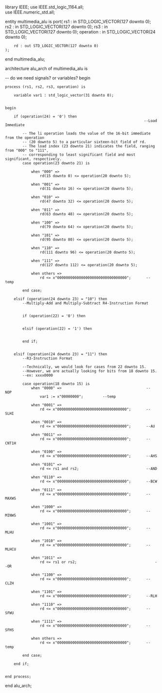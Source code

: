 


library IEEE;
use IEEE.std_logic_1164.all;	  
use IEEE.numeric_std.all;	   


entity multimedia_alu is
	port(
		rs1 : in STD_LOGIC_VECTOR(127 downto 0);
		rs2 : in STD_LOGIC_VECTOR(127 downto 0);
		rs3 : in STD_LOGIC_VECTOR(127 downto 0);
		operation : in STD_LOGIC_VECTOR(24 downto 0);
		
		rd : out STD_LOGIC_VECTOR(127 downto 0)
	);
end multimedia_alu;



architecture alu_arch of multimedia_alu is

-- do we need signals? or variables?
begin
													 
	
	
	process (rs1, rs2, rs3, operation) is 	  
	  
		variable var1 : std_logic_vector(31 downto 0); 
	
	
	begin
	
		if (operation(24) = '0') then 
																	--Load Immediate
			
			-- The li operation loads the value of the 16-bit immediate from the operation
			-- (20 downto 5) to a particular sixteen-bit field of rd.
			-- The load index (23 downto 21) indicates the field, ranging from "000" to "111",
			-- corresponding to least significant field and most significant, respectively.
			case operation(23 downto 21) is	 
				
				when "000" =>
					rd(15 downto 0) <= operation(20 downto 5);
				
				when "001" =>
					rd(31 downto 16) <= operation(20 downto 5);
				
				when "010" =>
					rd(47 downto 32) <= operation(20 downto 5);
				
				when "011" =>
					rd(63 downto 48) <= operation(20 downto 5);
				
				when "100" =>
					rd(79 downto 64) <= operation(20 downto 5);
				
				when "101" =>
					rd(95 downto 80) <= operation(20 downto 5);
				
				when "110" =>
					rd(111 downto 96) <= operation(20 downto 5);
				
				when "111" =>
					rd(127 downto 112) <= operation(20 downto 5);
				
				when others =>
					rd <= x"00000000000000000000000000000000";		 --temp		  
				
			end case;
			
		elsif (operation(24 downto 23) = "10") then	  
			--Multiply-Add and Multiply-Subtract R4-Instruction Format
			
			
			if (operation(22) = '0') then
				
				
			elsif (operation(22) = '1') then
					
				
			end if;
			
			
		elsif (operation(24 downto 23) = "11") then	   
			--R3-Instruction Format							   
			
			--Technically, we would look for cases from 22 downto 15. 
			--However, we are actually looking for bits from 18 downto 15. 
			--ex: xxxx0000
			
			case operation(18 downto 15) is
				when "0000" =>										 -- NOP
					var1 := x"00000000";		 --temp
				
				when "0001" =>
					rd <= x"00000000000000000000000000000000";		 --SLHI
				
				when "0010" =>
					rd <= x"00000000000000000000000000000000";		 --AU
				
				when "0011" =>
					rd <= x"00000000000000000000000000000000";		 --CNT1H
				
				when "0100" =>
					rd <= x"00000000000000000000000000000000";		 --AHS
					
				when "0101" =>
					rd <= rs1 and rs2;								 --AND
				
				when "0110" =>
					rd <= x"00000000000000000000000000000000";		 --BCW
				
				when "0111" =>
					rd <= x"00000000000000000000000000000000";		 --MAXWS	
				
				when "1000" =>
					rd <= x"00000000000000000000000000000000";		 --MINWS
				
				when "1001" =>
					rd <= x"00000000000000000000000000000000";		 --MLHU
				
				when "1010" =>
					rd <= x"00000000000000000000000000000000";		 --MLHCU
				
				when "1011" =>
					rd <= rs1 or rs2;									 --OR
				
				when "1100" =>
					rd <= x"00000000000000000000000000000000";		 --CLZH
				
				when "1101" =>
					rd <= x"00000000000000000000000000000000";		 --RLH
				
				when "1110" =>
					rd <= x"00000000000000000000000000000000";		 --SFWU
				
				when "1111" =>
					rd <= x"00000000000000000000000000000000";		 --SFHS
				
				when others =>
					rd <= x"00000000000000000000000000000000";		 --temp		  
				
			end case;
		
		end if;
	
	
	end process;
	
	
end alu_arch;


